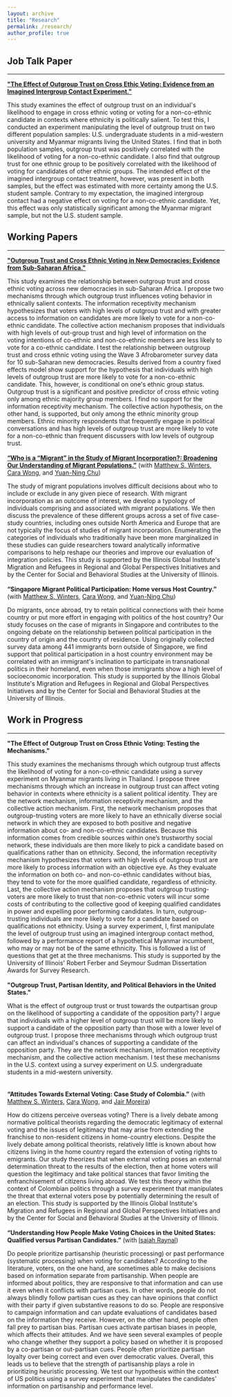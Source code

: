 ```yaml
---
layout: archive
title: "Research"
permalink: /research/
author_profile: true
---
```

## Job Talk Paper
------
**["The Effect of Outgroup Trust on Cross Ethic Voting: Evidence from an Imagined Intergroup Contact Experiment."](/files/SHIN_JobMarketPaper.pdf)**

This study examines the effect of outgroup trust on an individual's likelihood to engage in cross ethnic voting or voting for a non-co-ethnic candidate in contexts where ethnicity is politically salient. To test this, I conducted an experiment manipulating the level of outgroup trust on two different population samples: U.S. undergraduate students in a mid-western university and Myanmar migrants living the United States. I find that in both population samples, outgroup trust was positively correlated with the likelihood of voting for a non-co-ethnic candidate. I also find that outgroup trust for one ethnic group to be positively correlated with the likelihood of voting for candidates of other ethnic groups. The intended effect of the imagined intergroup contact treatment, however, was present in both samples, but the effect was estimated with more certainty among the U.S. student sample. Contrary to my expectation, the imagined intergroup contact had a negative effect on voting for a non-co-ethnic candidate. Yet, this effect was only statistically significant among the Myanmar migrant sample, but not the U.S. student sample. 



## Working Papers
------
**["Outgroup Trust and Cross Ethnic Voting in New Democracies: Evidence from Sub-Saharan Africa."](/files/SHIN_CH3_TRUSTABS.pdf)**

This study examines the relationship between outgroup trust and cross ethnic voting across new democracies in sub-Saharan Africa. I propose two mechanisms through which outgroup trust influences voting behavior in ethnically salient contexts. The information receptivity mechanism hypothesizes that voters with high levels of outgroup trust and with greater access to information on candidates are more likely to vote for a non-co-ethnic candidate. The collective action mechanism proposes that individuals with high levels of out-group trust and high level of information on the voting intentions of co-ethnic and non-co-ethnic members are less likely to vote for a co-ethnic candidate. I test the relationship between outgroup trust and cross ethnic voting using the Wave 3 Afrobarometer survey data for 10 sub-Saharan new democracies. Results derived from a country fixed effects model show support for the hypothesis that individuals with high levels of outgroup trust are more likely to vote for a non-co-ethnic candidate. This, however, is conditional on one's ethnic group status. Outgroup trust is a significant and positive predictor of cross ethnic voting only among ethnic majority group members. I find no support for the information receptivity mechanism. The collective action hypothesis, on the other hand, is supported, but only among the ethnic minority group members. Ethnic minority respondents that frequently engage in political conversations and has high levels of outgroup trust are more likely to vote for a non-co-ethnic than frequent discussers with low levels of outgroup trust. 
\
\
**[“Who is a “Migrant” in the Study of Migrant Incorporation?: Broadening Our Understanding of Migrant Populations.”](/files/SHIN_Migrant.pdf)** (with [Matthew S. Winters](https://pol.illinois.edu/directory/profile/mwinters), [Cara Wong](https://pol.illinois.edu/directory/profile/carawong), and [Yuan-Ning Chu](https://pol.illinois.edu/directory/profile/ychu19))

The study of migrant populations involves difficult decisions about who to include or exclude in any given piece of research. With migrant incorporation as an outcome of interest, we develop a typology of individuals comprising and associated with migrant populations. We then discuss the prevalence of these different groups across a set of five case-study countries, including ones outside North America and Europe that are not typically the focus of studies of migrant incorporation. Enumerating the categories of individuals who traditionally have been more marginalized in these studies can guide researchers toward analytically informative comparisons to help reshape our theories and improve our evaluation of integration policies. This study is supported by the Illinois Global Institute's Migration and Refugees in Regional and Global Perspectives Initiatives and by the Center for Social and Behavioral Studies at the University of Illinois. 
\
\
**“Singapore Migrant Political Participation: Home versus Host Country.”** (with [Matthew S. Winters](https://pol.illinois.edu/directory/profile/mwinters), [Cara Wong](https://pol.illinois.edu/directory/profile/carawong), and [Yuan-Ning Chu](https://pol.illinois.edu/directory/profile/ychu19))

Do migrants, once abroad, try to retain political connections with their home country or put more effort in engaging with politics of the host country? Our study focuses on the case of migrants in Singapore and contributes to the ongoing debate on the relationship between political participation in the country of origin and the country of residence. Using originally collected survey data among 441 immigrants born outside of Singapore, we find support that political participation in a host country environment may be correlated with an immigrant's inclination to participate in transnational politics in their homeland, even when those immigrants show a high level of socioeconomic incorporation. This study is supported by the Illinois Global Institute's Migration and Refugees in Regional and Global Perspectives Initiatives and by the Center for Social and Behavioral Studies at the University of Illinois. 



## Work in Progress
------
**"The Effect of Outgroup Trust on Cross Ethnic Voting: Testing the Mechanisms."**

This study examines the mechanisms through which outgroup trust affects the likelihood of voting for a non-co-ethnic candidate using a survey experiment on Myanmar migrants living in Thailand. I propose three mechanisms through which an increase in outgroup trust can affect voting behavior in contexts where ethnicity is a salient political identity. They are the network mechanism, information receptivity mechanism, and the collective action mechanism. First, the network mechanism proposes that outgroup-trusting voters are more likely to have an ethnically diverse social network in which they are exposed to both positive and negative information about co- and non-co-ethnic candidates. Because this information comes from credible sources within one’s trustworthy social network, these individuals are then more likely to pick a candidate based on qualifications rather than on ethnicity. Second, the information receptivity mechanism hypothesizes that voters with high levels of outgroup trust are more likely to process information with an objective eye. As they evaluate the information on both co- and non-co-ethnic candidates without bias, they tend to vote for the more qualified candidate, regardless of ethnicity. Last, the collective action mechanism proposes that outgroup trusting-voters are more likely to trust that non-co-ethnic voters will incur some costs of contributing to the collective good of keeping qualified candidates in power and expelling poor performing candidates. In turn, outgroup-trusting individuals are more likely to vote for a candidate based on qualifications not ethnicity. Using a survey experiment, I, first manipulate the level of outgroup trust using an imagined intergroup contact method, followed by a performance report of a hypothetical Myanmar incumbent, who may or may not be of the same ethnicity. This is followed a list of questions that get at the three mechanisms. This study is supported by the University of Illinois' Robert Ferber and Seymour Sudman Dissertation Awards for Survey Research. 
\
\
**"Outgroup Trust, Partisan Identity, and Political Behaviors in the United States."**

What is the effect of outgroup trust or trust towards the outpartisan group on the likelihood of supporting a candidate of the opposition party? I argue that individuals with a higher level of outgroup trust will be more likely to support a candidate of the opposition party than those with a lower level of outgroup trust. I propose three mechanisms through which outgroup trust can affect an individual's chances of supporting a candidate of the opposition party. They are the network mechanism, information receptivity mechanism, and the collective action mechanism. I test these mechanisms in the U.S. context using a survey experiment on U.S. undergraduate students in a mid-western university.    
\
\
**“Attitudes Towards External Voting: Case Study of Colombia.”** (with [Matthew S. Winters](https://pol.illinois.edu/directory/profile/mwinters), [Cara Wong](https://pol.illinois.edu/directory/profile/carawong), and [Jair Moreira](https://pol.illinois.edu/directory/profile/jairam2))

How do citizens perceive overseas voting? There is a lively debate among normative political theorists regarding the democratic legitimacy of external voting and the issues of legitimacy that may arise from extending the franchise to non-resident citizens in home-country elections. Despite the lively debate among political theorists, relatively little is known about how citizens living in the home country regard the extension of voting rights to emigrants. Our study theorizes that when external voting poses an external determination threat to the results of the election, then at home voters will question the legitimacy and take political stances that favor limiting the enfranchisement of citizens living abroad. We test this theory within the context of Colombian politics through a survey experiment that manipulates the threat that external voters pose by potentially determining the result of an election. This study is supported by the Illinois Global Institute's Migration and Refugees in Regional and Global Perspectives Initiatives and by the Center for Social and Behavioral Studies at the University of Illinois. 
\
\
**“Understanding How People Make Voting Choices in the United States: Qualified versus Partisan Candidates.”** (with [Isaiah Raynal](https://pol.illinois.edu/directory/profile/raynal2))

Do people prioritize partisanship (heuristic processing) or past performance (systematic processing) when voting for candidates? According to the literature, voters, on the one hand, are sometimes able to make decisions based on information separate from partisanship. When people are informed about politics, they are responsive to that information and can use it even when it conflicts with partisan cues. In other words, people do not always blindly follow partisan cues as they can have opinions that conflict with their party if given substantive reasons to do so. People are responsive to campaign information and can update evaluations of candidates based on the information they receive. However, on the other hand, people often fall prey to partisan bias. Partisan cues activate partisan biases in people, which affects their attitudes. And we have seen several examples of people who change whether they support a policy based on whether it is proposed by a co-partisan or out-partisan cues. People often prioritize partisan loyalty over being correct and even over democratic values. Overall, this leads us to believe that the strength of partisanship plays a role in prioritizing heuristic processing. We test our hypothesis within the context of US politics using a survey experiment that manipulates the candidates' information on partisanship and performance level. 


